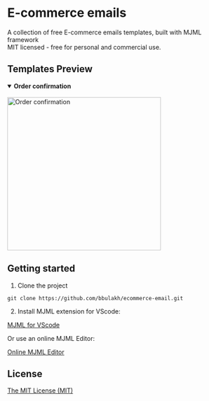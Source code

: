 # E-commerce emails

A collection of free E-commerce emails templates, built with MJML framework<br>
MIT licensed - free for personal and commercial use.

## Templates Preview

<details open="true"><summary><strong>Order confirmation</strong></summary><br>
<img width="350px" src="https://ik.imagekit.io/zxaewhloxf/screencapture-127-0-0-1-5500-order-confirmation-html-2023-08-08-15_17_00.png?updatedAt=1691497050520" alt="Order confirmation">
</details>



## Getting started

1. Clone the project
```
git clone https://github.com/bbulakh/ecommerce-email.git
```

2. Install MJML extension for VScode:

[MJML for VScode](https://marketplace.visualstudio.com/items?itemName=mjmlio.vscode-mjml)


Or use an online MJML Editor:

[Online MJML Editor](https://mjml.io/try-it-live)



## License
[The MIT License (MIT)](https://github.com/bbulakh/ecommerce-email/blob/main/LICENSE)
